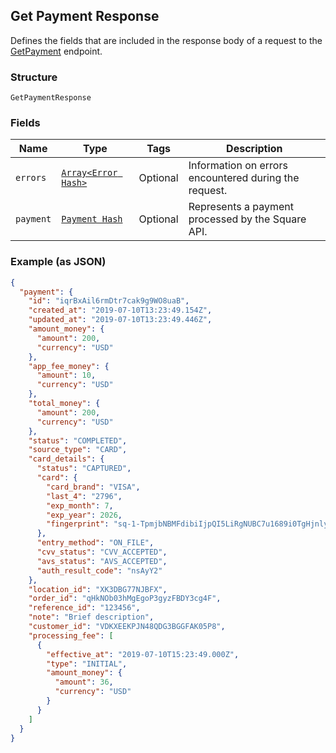 ## Get Payment Response

Defines the fields that are included in the response body of
a request to the [GetPayment](/doc/payments.md#getpayment) endpoint.

### Structure

`GetPaymentResponse`

### Fields

| Name | Type | Tags | Description |
|  --- | --- | --- | --- |
| `errors` | [`Array<Error Hash>`](/doc/models/error.md) | Optional | Information on errors encountered during the request. |
| `payment` | [`Payment Hash`](/doc/models/payment.md) | Optional | Represents a payment processed by the Square API. |

### Example (as JSON)

```json
{
  "payment": {
    "id": "iqrBxAil6rmDtr7cak9g9WO8uaB",
    "created_at": "2019-07-10T13:23:49.154Z",
    "updated_at": "2019-07-10T13:23:49.446Z",
    "amount_money": {
      "amount": 200,
      "currency": "USD"
    },
    "app_fee_money": {
      "amount": 10,
      "currency": "USD"
    },
    "total_money": {
      "amount": 200,
      "currency": "USD"
    },
    "status": "COMPLETED",
    "source_type": "CARD",
    "card_details": {
      "status": "CAPTURED",
      "card": {
        "card_brand": "VISA",
        "last_4": "2796",
        "exp_month": 7,
        "exp_year": 2026,
        "fingerprint": "sq-1-TpmjbNBMFdibiIjpQI5LiRgNUBC7u1689i0TgHjnlyHEWYB7tnn-K4QbW4ttvtaqXw"
      },
      "entry_method": "ON_FILE",
      "cvv_status": "CVV_ACCEPTED",
      "avs_status": "AVS_ACCEPTED",
      "auth_result_code": "nsAyY2"
    },
    "location_id": "XK3DBG77NJBFX",
    "order_id": "qHkNOb03hMgEgoP3gyzFBDY3cg4F",
    "reference_id": "123456",
    "note": "Brief description",
    "customer_id": "VDKXEEKPJN48QDG3BGGFAK05P8",
    "processing_fee": [
      {
        "effective_at": "2019-07-10T15:23:49.000Z",
        "type": "INITIAL",
        "amount_money": {
          "amount": 36,
          "currency": "USD"
        }
      }
    ]
  }
}
```

